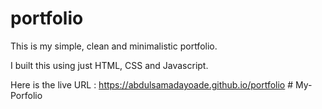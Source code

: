# portfolio
 This is my simple, clean and minimalistic portfolio.

 I built this using just HTML, CSS and Javascript.

 Here is the live URL : https://abdulsamadayoade.github.io/portfolio
#   M y - P o r f o l i o    
 